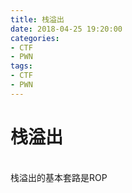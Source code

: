 ```yaml
---
title: 栈溢出
date: 2018-04-25 19:20:00
categories:
- CTF
- PWN
tags:
- CTF
- PWN
---
```


# 栈溢出

<br>栈溢出的基本套路是ROP<br>
